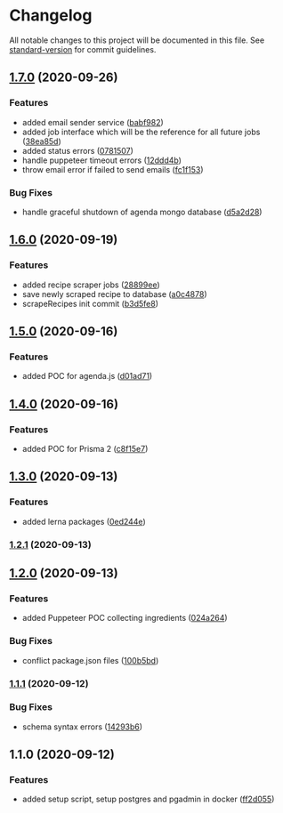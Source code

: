 # Changelog

All notable changes to this project will be documented in this file. See [standard-version](https://github.com/conventional-changelog/standard-version) for commit guidelines.

## [1.7.0](https://github.com/Lilmortal/foodbudget/compare/v1.6.0...v1.7.0) (2020-09-26)


### Features

* added email sender service ([babf982](https://github.com/Lilmortal/foodbudget/commit/babf982de62da343849ef906744d42fb4308c46a))
* added job interface which will be the reference for all future jobs ([38ea85d](https://github.com/Lilmortal/foodbudget/commit/38ea85d35cd3e0c5f5ee7467580e4c007ded5fc7))
* added status errors ([0781507](https://github.com/Lilmortal/foodbudget/commit/0781507493002a24a2fadffba0bace4a63fd0cd9))
* handle puppeteer timeout errors ([12ddd4b](https://github.com/Lilmortal/foodbudget/commit/12ddd4b0c4fc40f126aac9123a2f236d0c2b4e82))
* throw email error if failed to send emails ([fc1f153](https://github.com/Lilmortal/foodbudget/commit/fc1f153ccfb5d72ff4db2ba989e420fae1afba7a))


### Bug Fixes

* handle graceful shutdown of agenda mongo database ([d5a2d28](https://github.com/Lilmortal/foodbudget/commit/d5a2d284e5ad3c83e0344e52a4c2865fe4c1f9fb))

## [1.6.0](https://github.com/Lilmortal/foodbudget/compare/v1.5.0...v1.6.0) (2020-09-19)


### Features

* added recipe scraper jobs ([28899ee](https://github.com/Lilmortal/foodbudget/commit/28899eed83ac739fcf111b38aaab8065c565da0d))
* save newly scraped recipe to database ([a0c4878](https://github.com/Lilmortal/foodbudget/commit/a0c4878e960c07e88078ae0721d4dd6a12298217))
* scrapeRecipes init commit ([b3d5fe8](https://github.com/Lilmortal/foodbudget/commit/b3d5fe8537d1f6d4f6f60a79b03bac7d560f1080))

## [1.5.0](https://github.com/Lilmortal/foodbudget/compare/v1.4.0...v1.5.0) (2020-09-16)


### Features

* added POC for agenda.js ([d01ad71](https://github.com/Lilmortal/foodbudget/commit/d01ad710dcd56c5c9f193a5717b5db7c72ad6922))

## [1.4.0](https://github.com/Lilmortal/foodbudget/compare/v1.3.0...v1.4.0) (2020-09-16)


### Features

* added POC for Prisma 2 ([c8f15e7](https://github.com/Lilmortal/foodbudget/commit/c8f15e74f8a8e6ed1d478ba2c4e5e483cd9bcd1d))

## [1.3.0](https://github.com/Lilmortal/foodbudget/compare/v1.2.1...v1.3.0) (2020-09-13)


### Features

* added lerna packages ([0ed244e](https://github.com/Lilmortal/foodbudget/commit/0ed244e3e7f0687755d9c2964f16a5ce12672871))

### [1.2.1](https://github.com/Lilmortal/foodbudget/compare/v1.2.0...v1.2.1) (2020-09-13)

## [1.2.0](https://github.com/Lilmortal/foodbudget/compare/v1.1.1...v1.2.0) (2020-09-13)


### Features

* added Puppeteer POC collecting ingredients ([024a264](https://github.com/Lilmortal/foodbudget/commit/024a2640c893f418dda8161a6799187e07aab0d2))


### Bug Fixes

* conflict package.json files ([100b5bd](https://github.com/Lilmortal/foodbudget/commit/100b5bdb91f5c4f86bfde220b0069d61531388f0))

### [1.1.1](https://github.com/Lilmortal/foodbudget/compare/v1.1.0...v1.1.1) (2020-09-12)


### Bug Fixes

* schema syntax errors ([14293b6](https://github.com/Lilmortal/foodbudget/commit/14293b66f1f65d6b5fb10cc23d74cfbee118c4de))

## 1.1.0 (2020-09-12)


### Features

* added setup script, setup postgres and pgadmin in docker ([ff2d055](https://github.com/Lilmortal/foodbudget/commit/ff2d0556f1d78cb8c994861c3b94d936ca3410da))
